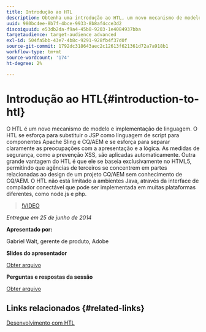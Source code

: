 ```yaml
---
title: Introdução ao HTL
description: Obtenha uma introdução ao HTL, um novo mecanismo de modelo e implementação de linguagem. O HTL se esforça para substituir o JSP como linguagem de script para componentes Apache Sling e CQ/AEM e se esforça para separar claramente as preocupações com a apresentação e a lógica.
uuid: 980bc4ee-8b7f-4bce-9933-8b8af4cce3d2
discoiquuid: e53db2da-f9a4-45b8-9203-1e4084937bba
targetaudience: target-audience advanced
exl-id: 504fa5bb-43e7-4b8c-9291-928fb4f37d0f
source-git-commit: 1792dc318643aec2c12613f621361d72a7a918b1
workflow-type: tm+mt
source-wordcount: '174'
ht-degree: 2%

---
```


# Introdução ao HTL{#introduction-to-htl}

O HTL é um novo mecanismo de modelo e implementação de linguagem. O HTL se esforça para substituir o JSP como linguagem de script para componentes Apache Sling e CQ/AEM e se esforça para separar claramente as preocupações com a apresentação e a lógica. As medidas de segurança, como a prevenção XSS, são aplicadas automaticamente. Outra grande vantagem do HTL é que ele se baseia exclusivamente no HTML5, permitindo que agências de terceiros se concentrem em partes relacionadas ao design de um projeto CQ/AEM sem conhecimento de CQ/AEM. O HTL não está limitado a ambientes Java, através da interface de compilador conectável que pode ser implementada em muitas plataformas diferentes, como node.js e php.

>[!VIDEO](https://video.tv.adobe.com/v/19504/?quality=9)

*Entregue em 25 de junho de 2014*

**Apresentado por:**

Gabriel Walt, gerente de produto, Adobe

**Slides do apresentador**

[Obter arquivo](assets/sightly-component-development.pdf)

**Perguntas e respostas da sessão**

[Obter arquivo](assets/introduction-to-sightly-q-as.pdf)

## Links relacionados {#related-links}

[Desenvolvimento com HTL](https://docs.adobe.com/docs/en/htl/overview.html?wcmmode=disabled)

<!--
[Get back to the Overview](https://helpx.adobe.com/experience-manager/kt/eseminars/gems/aem-index.html)
-->
